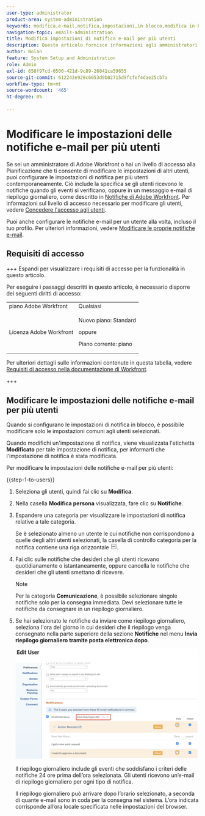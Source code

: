 ```yaml
---
user-type: administrator
product-area: system-administration
keywords: modifica,e-mail,notifica,impostazioni,in blocco,modifica in blocco,configura,più,utenti
navigation-topic: emails-administration
title: Modifica impostazioni di notifica e-mail per più utenti
description: Questo articolo fornisce informazioni agli amministratori di Workfront o di gruppi su come aggiornare le notifiche e-mail di altri utenti.
author: Nolan
feature: System Setup and Administration
role: Admin
exl-id: 658f97cd-0500-421d-9c89-26041ca59655
source-git-commit: 612243e928c6053d9b02715d9fcfef4dae25cb7a
workflow-type: tm+mt
source-wordcount: '465'
ht-degree: 0%

---
```


# Modificare le impostazioni delle notifiche e-mail per più utenti

<!-- Audited: 12/2023 -->

Se sei un amministratore di Adobe Workfront o hai un livello di accesso alla Pianificazione che ti consente di modificare le impostazioni di altri utenti, puoi configurare le impostazioni di notifica per più utenti contemporaneamente. Ciò include la specifica se gli utenti ricevono le notifiche quando gli eventi si verificano, oppure in un messaggio e-mail di riepilogo giornaliero, come descritto in [Notifiche di Adobe Workfront](../../../workfront-basics/using-notifications/wf-notifications.md). Per informazioni sul livello di accesso necessario per modificare gli utenti, vedere [Concedere l&#39;accesso agli utenti](../../../administration-and-setup/add-users/configure-and-grant-access/grant-access-other-users.md).

Puoi anche configurare le notifiche e-mail per un utente alla volta, incluso il tuo profilo. Per ulteriori informazioni, vedere [Modificare le proprie notifiche e-mail](../../../workfront-basics/using-notifications/activate-or-deactivate-your-own-event-notifications.md).


## Requisiti di accesso

+++ Espandi per visualizzare i requisiti di accesso per la funzionalità in questo articolo.

Per eseguire i passaggi descritti in questo articolo, è necessario disporre dei seguenti diritti di accesso:

<table style="table-layout:auto"> 
 <col> 
 <col> 
 <tbody> 
  <tr> 
   <td role="rowheader">piano Adobe Workfront</td> 
   <td>Qualsiasi</td> 
  </tr> 
  <tr> 
   <td role="rowheader">Licenza Adobe Workfront</td> 
   <td> <p>Nuovo piano: Standard </p>
 <p>oppure</p> 
<p>Piano corrente: piano </p> 
</td> 
  </tr> 
 </tbody> 
</table>

Per ulteriori dettagli sulle informazioni contenute in questa tabella, vedere [Requisiti di accesso nella documentazione di Workfront](/help/quicksilver/administration-and-setup/add-users/access-levels-and-object-permissions/access-level-requirements-in-documentation.md).

+++

## Modificare le impostazioni delle notifiche e-mail per più utenti

Quando si configurano le impostazioni di notifica in blocco, è possibile modificare solo le impostazioni comuni agli utenti selezionati.

Quando modifichi un&#39;impostazione di notifica, viene visualizzata l&#39;etichetta **Modificato** per tale impostazione di notifica, per informarti che l&#39;impostazione di notifica è stata modificata.

Per modificare le impostazioni delle notifiche e-mail per più utenti:

{{step-1-to-users}}

1. Seleziona gli utenti, quindi fai clic su **Modifica**.
1. Nella casella **Modifica persona** visualizzata, fare clic su **Notifiche**.

1. Espandere una categoria per visualizzare le impostazioni di notifica relative a tale categoria.

   Se è selezionato almeno un utente le cui notifiche non corrispondono a quelle degli altri utenti selezionati, la casella di controllo categoria per la notifica contiene una riga orizzontale ![Riga invece del segno di spunta](assets/straight-line-instead-of-checkmark.jpg).


1. Fai clic sulle notifiche che desideri che gli utenti ricevano quotidianamente o istantaneamente, oppure cancella le notifiche che desideri che gli utenti smettano di ricevere.

   >[!NOTE]
   >
   >   Per la categoria **Comunicazione**, è possibile selezionare singole notifiche solo per la consegna immediata. Devi selezionare tutte le notifiche da consegnare in un riepilogo giornaliero.


1. Se hai selezionato le notifiche da inviare come riepilogo giornaliero, seleziona l&#39;ora del giorno in cui desideri che il riepilogo venga consegnato nella parte superiore della sezione **Notifiche** nel menu **Invia riepilogo giornaliero tramite posta elettronica dopo**.

   ![Ora riepilogo giornaliera](assets/daily-digest-time.png)

   Il riepilogo giornaliero include gli eventi che soddisfano i criteri delle notifiche 24 ore prima dell’ora selezionata. Gli utenti ricevono un’e-mail di riepilogo giornaliero per ogni tipo di notifica.

   Il riepilogo giornaliero può arrivare dopo l’orario selezionato, a seconda di quante e-mail sono in coda per la consegna nel sistema. L’ora indicata corrisponde all’ora locale specificata nelle impostazioni del browser.
